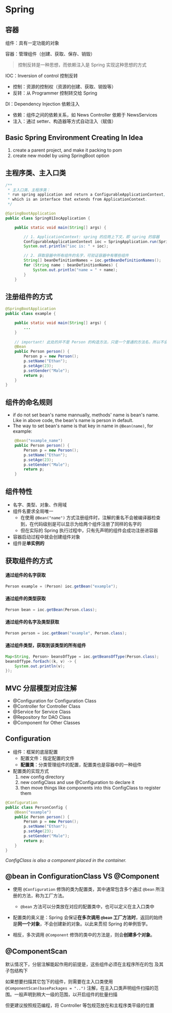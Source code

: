 # Spring

## 容器

组件：具有一定功能的对象

容器：管理组件（创建、获取、保存、销毁）

> 控制反转是一种思想，而依赖注入是 Spring 实现这种思想的方式

IOC：Inversion of control 控制反转
- 控制：资源的控制权（资源的创建、获取、销毁等）
- 反转：从 Programmer 控制转交给 Spring

DI：Dependency Injection 依赖注入
- 依赖：组件之间的依赖关系，如 News Controller 依赖于 NewsServices
- 注入：通过 setter、构造器等方式自动注入（赋值）



## Basic Spring Environment Creating In Idea

1. create a parent project, and make it packing to pom
2. create new model by using SpringBoot option



## 主程序类、主入口类

```java
/**
 * 主入口类、主程序类：
 * run spring application and return a ConfigurableApplicationContext,
 * which is an interface that extends from ApplicationContext.
 */

@SpringBootApplication
public class Spring01IocApplication {

    public static void main(String[] args) {

        // 1. ApplicationContext: spring 的应用上下文，即 spring 的容器
        ConfigurableApplicationContext ioc = SpringApplication.run(Spring01IocApplication.class, args);
        System.out.println("ioc is: " + ioc);

        // 2. 获取容器中所有组件的名字，可验证容器中有哪些组件
        String[] beanDefinitionNames = ioc.getBeanDefinitionNames();
        for (String name : beanDefinitionNames) {
            System.out.println("name = " + name);
        }
    }
```



## 注册组件的方式

``````java
@SpringBootApplication
public class example {

    public static void main(String[] args) {
        ...
    }
  
    // important! 此处的并不是 Person 的构造方法，只是一个普通的方法名，所以不会造成递归或循环调用的问题
    @Bean
    public Person person() {
        Person p = new Person();
        p.setName("Ethan");
        p.setAge(23);
        p.setGender("Male");
        return p;
    }
}
``````



## 组件的命名规则

- if do not set bean's name mannually, methods' name is bean's name. Like in above code, the bean's name is person in default.
- The way to set bean's name is that key in name in `@Bean(name)`, for example:

``````java
    @Bean("example_name")
    public Person person() {
        Person p = new Person();
        p.setName("Ethan");
        p.setAge(23);
        p.setGender("Male");
        return p;
    }
``````



## 组件特性

- 名字、类型、对象、作用域
- 组件名要求全局唯一
  - 在使用 `@Bean("name")`  方式注册组件时，注解的重名不会被编译器检查到，在代码级别是可以显示为给两个组件注册了同样的名字的
  - 但在实际的 Spring 执行过程中，只有先声明的组件会成功注册进容器
- 容器启动过程中就会创建组件对象
- 组件是**单实例的**



## 获取组件的方式

#### 通过组件的名字获取

``````java
Person example = (Person) ioc.getBean("example");
``````

#### 通过组件的类型获取

```java
Person bean = ioc.getBean(Person.class);
```

#### 通过组件的名字及类型获取

```java
Person person = ioc.getBean("example", Person.class);
```

#### 通过组件类型，获取到该类型的所有组件

```java
Map<String, Person> beansOfType = ioc.getBeansOfType(Person.class);
beansOfType.forEach((k, v) -> {
    System.out.println(v);
});
```



## MVC 分层模型对应注解

- @Configuration for Configuration Class
- @Controller for Controller Class
- @Service for Service Class
- @Repository for DAO Class
- @Component for Other Classes



## Configuration

- 组件：框架的底层配置
  - 配置文件：指定配置的文件
  - **配置类**：分类管理组件的配置，配置类也是容器中的一种组件
- 配置类的实现方式
  1. new config directory
  2. new configClass and use @Configuration to declare it
  3. then move things like components into this ConfigClass to register them

```java
@Configuration
public class PersonConfig {
    @Bean("example")
    public Person person() {
        Person p = new Person();
        p.setName("Ethan");
        p.setAge(23);
        p.setGender("Male");
        return p;
    }
}
```

*ConfigClass is also a component placed in the container.*



## @bean in ConfigurationClass VS @Component

- 使用 `@Configuration` 修饰的类为配置类，其中通常包含多个通过 `@bean` 所注册的方法，称为工厂方法。
  -  `@bean` 方法可以分类放在对应的配置类中，也可以定义在主入口类中

- 配置类的奥义是：Spring 会保证**在多次调用 `@bean` 工厂方法时**，返回的始终是**同一个对象**，不会创建新的对象。以此来贯彻 Spring 的单例哲学。
- 相反，多次调用 `@Component` 修饰的类中的方法是，则会**创建多个对象**。



## @ComponentScan

默认情况下，分层注解能起作用的前提是，这些组件必须在主程序所在的包 及其子包结构下

如果想要扫描其它包下的组件，则需要在主入口类使用 `@ComponentScan(basePackages = "..")` 注解，在主入口类声明组件扫描的范围。一般声明到稍大一级的范围，以开启组件的批量扫描

但更建议按照规范编程，将 Controller 等包规范放在和主程序类平级的位置



## 